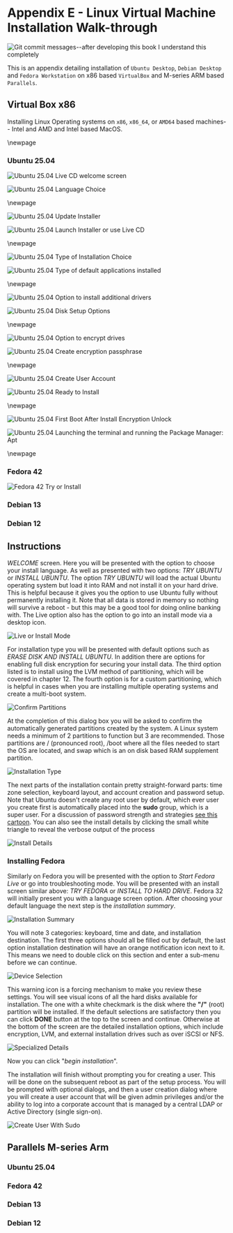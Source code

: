 # Appendix E - Linux Virtual Machine Installation Walk-through

![*Git commit messages--after developing this book I understand this completely*](images/Chapter-Header/Appendix-E/fight.png "Image of XKCD cartoon number 340 Fight")

This is an appendix detailing installation of `Ubuntu Desktop`, `Debian Desktop` and `Fedora Workstation` on x86 based `VirtualBox` and M-series ARM based `Parallels`.

## Virtual Box x86

Installing Linux Operating systems on `x86`, `x86_64`, or `AMD64` based machines-- Intel and AMD and Intel based MacOS.

\newpage

### Ubuntu 25.04

![Ubuntu 25.04 Live CD welcome screen](images/Appendix-E/ubuntu/welcome.png "image of live CD welcome screen.")

![Ubuntu 25.04 Language Choice](images/Appendix-E/ubuntu/lang.png "image of language choice.")

\newpage

![Ubuntu 25.04 Update Installer](images/Appendix-E/ubuntu/update-installer.png "image of installer update.")

![Ubuntu 25.04 Launch Installer or use Live CD](images/Appendix-E/ubuntu/interactive-install.png "image of Launch Installer or use Live CD.")

\newpage

![Ubuntu 25.04 Type of Installation Choice](images/Appendix-E/ubuntu/typeofinstallation.png "image of type of installation choice.")

![Ubuntu 25.04 Type of default applications installed](images/Appendix-E/ubuntu/applications.png "image of default Applications Installed.")

\newpage

![Ubuntu 25.04 Option to install additional drivers](images/Appendix-E/ubuntu/drivers.png "image of option to install additional drivers.")

![Ubuntu 25.04 Disk Setup Options](images/Appendix-E/ubuntu/disksetup.png "image of type of disk setup.")

\newpage

![Ubuntu 25.04 Option to encrypt drives](images/Appendix-E/ubuntu/encrypt.png "image of option to encrypt drives.")

![Ubuntu 25.04 Create encryption passphrase](images/Appendix-E/ubuntu/encryption.png "image of Create encryption passphrase.")

\newpage

![Ubuntu 25.04 Create User Account](images/Appendix-E/ubuntu/create-account.png "image of Create User Account.")

![Ubuntu 25.04 Ready to Install](images/Appendix-E/ubuntu/readytoinstall.png "image of last check before install.")

\newpage

![Ubuntu 25.04 First Boot After Install Encryption Unlock](images/Appendix-E/ubuntu/boot-unlock.png "image of First Boot After Install Encryption Unlock.")

![Ubuntu 25.04 Launching the terminal and running the Package Manager: Apt](images/Appendix-E/ubuntu/update.png "image of Launching the terminal and running the Package Manager: Apt.")

\newpage

### Fedora 42

![*Fedora 42 Try or Install*](images/Appendix-E/fedora/try-or-install.png "image of Try or Install Fedora 42")

### Debian 13


### Debian 12

## Instructions

*WELCOME* screen. Here you will be presented with the option to choose your install language. As well as presented with two options: *TRY UBUNTU* or *INSTALL UBUNTU*. The option *TRY UBUNTU* will load the actual Ubuntu operating system but load it into RAM and not install it on your hard drive. This is helpful because it gives you the option to use Ubuntu fully without permanently installing it. Note that all data is stored in memory so nothing will survive a reboot - but this may be a good tool for doing online banking with. The Live option also has the option to go into an install mode via a desktop icon.

![*Live or Install Mode*](images/Chapter-03/ubuntu-install/live-install.png "Live Install")

For installation type you will be presented with default options such as *ERASE DISK AND INSTALL UBUNTU*. In addition there are options for enabling full disk encryption for securing your install data. The third option listed is to install using the LVM method of partitioning, which will be covered in chapter 12. The fourth option is for a custom partitioning, which is helpful in cases when you are installing multiple operating systems and create a multi-boot system.

![*Confirm Partitions*](images/Chapter-03/ubuntu-install/installation-type.png "Installation Type")

At the completion of this dialog box you will be asked to confirm the automatically generated partitions created by the system. A Linux system needs a minimum of 2 partitions to function but 3 are recommended. Those partitions are / (pronounced root), /boot where all the files needed to start the OS are located, and swap which is an on disk based RAM supplement partition.

![*Installation Type*](images/Chapter-03/ubuntu-install/updates-and-other-software.png "Updates and Other Software")

The next parts of the installation contain pretty straight-forward parts: time zone selection, keyboard layout, and account creation and password setup. Note that Ubuntu doesn't create any root user by default, which ever user you create first is automatically placed into the **sudo** group, which is a super user. For a discussion of password strength and strategies [see this cartoon](http://imgs.xkcd.com/comics/password_strength.png "Password Strength Argument"). You can also see the install details by clicking the small white triangle to reveal the verbose output of the process

![*Install Details*](images/Chapter-03/ubuntu-install/user-account.png "User Account Details")

### Installing Fedora

Similarly on Fedora you will be presented with the option to *Start Fedora Live* or go into troubleshooting mode. You will be presented with an install screen similar above: *TRY FEDORA* or *INSTALL TO HARD DRIVE*. Fedora 32 will initially present you with a language screen option. After choosing your default language the next step is the *installation summary*.

![*Installation Summary*](images/Chapter-03/fedora-install/installation-summary.png "Installation Summary")

You will note 3 categories: keyboard, time and date, and installation destination. The first three options should all be filled out by default, the last option installation destination will have an orange notification icon next to it. This means we need to double click on this section and enter a sub-menu before we can continue.

![*Device Selection*](images/Chapter-03/fedora-install/device-selection-370-by-200.png "Device Selection")

This warning icon is a forcing mechanism to make you review these settings. You will see visual icons of all the hard disks available for installation. The one with a white checkmark is the disk where the __"/"__ (root) partition will be installed. If the default selections are satisfactory then you can click __DONE__ button at the top to the screen and continue.  Otherwise at the bottom of the screen are the detailed installation options, which include encryption, LVM, and external installation drives such as over iSCSI or NFS.

![*Specialized Details*](images/Chapter-03/fedora-install/specialized-disks-330-by-200.png "Specialized Details")

Now you can click "*begin installation*".

The installation will finish without prompting you for creating a user. This will be done on the subsequent reboot as part of the setup process. You will be prompted with optional dialogs, and then a user creation dialog where you will create a user account that will be given admin privileges and/or the ability to log into a corporate account that is managed by a central LDAP or Active Directory (single sign-on).

![*Create User With Sudo*](images/Chapter-03/fedora-install/user-account-fedora.png "Create User With Sudo")

## Parallels M-series Arm

### Ubuntu 25.04

### Fedora 42

### Debian 13

### Debian 12
